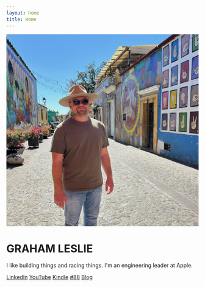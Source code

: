 ```yaml
---
layout: home
title: Home
---
```


<div class="home">
  <img
    class="img img-avatar"
    src="/assets/images/me5.jpeg"
    alt="This is me."
  />
  <div class="text">
    <h1>GRAHAM LESLIE</h1>
    <p class="lead">
      I like building things and racing things. I'm an engineering leader at Apple.
    </p>
    <p>
      <a
        href="https://www.linkedin.com/in/grahamaleslie"
        target="_blank"
        rel="noopener noreferrer"
        ><i class="fab fa-linkedin"></i> LinkedIn</a
      >
      <!-- <a
        href="https://github.com/grahamleslie"
        target="_blank"
        rel="noopener noreferrer"
        ><i class="fab fa-github"></i> GitHub</a
      > -->
      <a
        href="https://www.youtube.com/channel/UCKoPxUfqK_wZAXALlvbdNCA"
        target="_blank"
        rel="noopener noreferrer"
        ><i class="fab fa-youtube"></i> YouTube</a
      >
      <a
        href="https://www.amazon.com/Graham-Leslie/e/B07MQFQWDQ"
        target="_blank"
        rel="noopener noreferrer"
        ><i class="fab fa-amazon"></i> Kindle</a
      >
      <a
        href="/racing"
        ><i class="fas fa-flag-checkered"></i> #88</a
      >
      <a
        href="/posts"
        ><i class="far fa-file-alt"></i> Blog</a
      >
    </p>
  </div>
</div>
